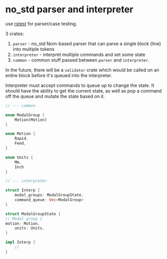 # no_std parser and interpreter

use [rstest](https://crates.io/crates/rstest) for parser/case testing.

3 crates:

1. `parser` - no_std Nom-based parser that can parse a single block (line) into multiple tokens
2. `interpreter` - interpret multiple commands and set some state
3. `common` - common stuff passed between `parser` and `interpreter`.

In the future, there will be a `validator` crate which would be called on an entire block before it's queued into the interpreter.

Interpreter must accept commands to queue up to change the state. It should have the ability to get the current state, as well as pop a command off the queue and mutate the state based on it.

```rust
// --- common

enum ModalGroup {
    Motion(Motion)
}

enum Motion {
    Rapid,
    Feed,
}

enum Units {
    Mm,
    Inch
}

// --- interpreter

struct Interp {
    modal_groups: ModalGroupState,
    command_queue: Vec<ModalGroup>
}

struct ModalGroupState {
// Modal group 1
motion: Motion,
    units: Units,
}

impl Interp {
    //
}
```
